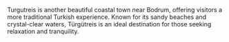 Turgutreis is another beautiful coastal town near Bodrum, offering visitors a more traditional Turkish experience. Known for its sandy beaches and crystal-clear waters, Türgütreis is an ideal destination for those seeking relaxation and tranquility.
